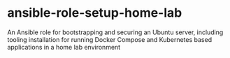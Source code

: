 # ansible-role-setup-home-lab
An Ansible role for bootstrapping and securing an Ubuntu server, including tooling installation for running Docker Compose and Kubernetes based applications in a home lab environment
